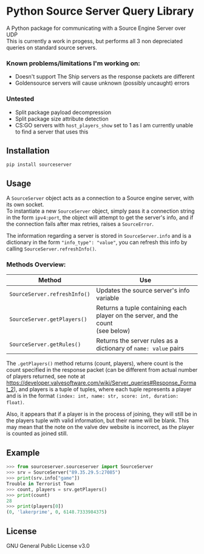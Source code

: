 # Python Source Server Query Library
A Python package for communicating with a Source Engine Server over UDP  
This is currently a work in progess, but performs all 3 non depreciated queries on standard source servers.  
### Known problems/limitations I'm working on:
* Doesn't support The Ship servers as the response packets are different
* Goldensource servers will cause unknown (possibly uncaught) errors

### Untested
* Split package payload decompression
* Split package size attribute detection
* CS:GO servers with `host_players_show` set to 1 as I am currently unable to find a server that uses this

## Installation
`pip install sourceserver`

## Usage
A `SourceServer` object acts as a connection to a Source engine server, with its own socket.  
To instantiate a new `SourceServer` object, simply pass it a connection string in the form `ipv4:port`, the object will attempt to get the server's info, and if the connection fails after max retries, raises a `SourceError`.  

The information regarding a server is stored in `SourceServer.info` and is a dictionary in the form `"info_type": "value"`, you can refresh this info by calling `SourceServer.refreshInfo()`.  

### Methods Overview:
| Method | Use |
|--------|-------------|
| `SourceServer.refreshInfo()` | Updates the source server's info variable |
| `SourceServer.getPlayers()` | Returns a tuple containing each player on the server, and the count<br>(see below) |
| `SourceServer.getRules()` | Returns the server rules as a dictionary of `name: value` pairs |

The `.getPlayers()` method returns (count, players), where count is the count specified in the response packet (can be different from actual number of players returned, see note at https://developer.valvesoftware.com/wiki/Server_queries#Response_Format_2), and players is a tuple of tuples, where each tuple represents a player and is in the format `(index: int, name: str, score: int, duration: float)`.  

Also, it appears that if a player is in the process of joining, they will still be in the players tuple with valid information, but their name will be blank. This may mean that the note on the valve dev website is incorrect, as the player is counted as joined still.

## Example
```python
>>> from sourceserver.sourceserver import SourceServer
>>> srv = SourceServer("89.35.29.5:27085")
>>> print(srv.info["game"]) 
Trouble in Terrorist Town
>>> count, players = srv.getPlayers()
>>> print(count) 
28
>>> print(players[0]) 
(0, 'lakerprime', 0, 6148.7333984375)
```

## License
GNU General Public License v3.0